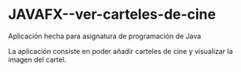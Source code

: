 # JAVAFX--ver-carteles-de-cine

Aplicación hecha para asignatura de programación de Java

La aplicación consiste en poder añadir carteles de cine y visualizar la imagen del cartel.



